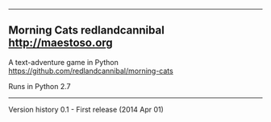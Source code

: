 -------------------------------------------------------------------------------
Morning Cats
redlandcannibal
http://maestoso.org
-------------------------------------------------------------------------------

A text-adventure game in Python
https://github.com/redlandcannibal/morning-cats

Runs in Python 2.7

-------------------------------------------------------------------------------

Version history
0.1 - First release (2014 Apr 01)
